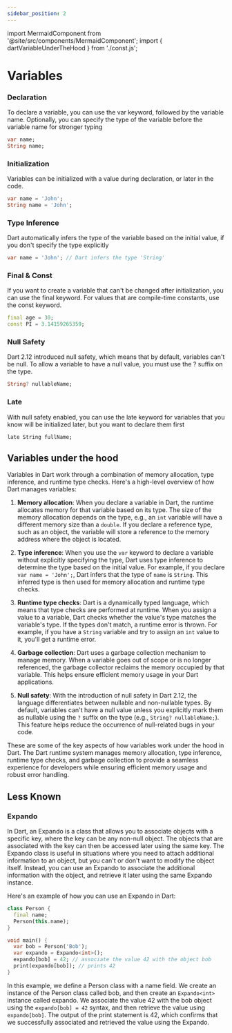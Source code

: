 ```yaml
---
sidebar_position: 2
---
```


import MermaidComponent from '@site/src/components/MermaidComponent';
import { dartVariableUnderTheHood } from './const.js';

# Variables

### Declaration

To declare a variable, you can use the var keyword, followed by the variable name. Optionally, you can specify the type of the variable before the variable name for stronger typing

```dart title="declarative"
var name;
String name;
```

### Initialization

Variables can be initialized with a value during declaration, or later in the code.

```dart title="declarative"
var name = 'John';
String name = 'John';
```

### Type Inference

Dart automatically infers the type of the variable based on the initial value, if you don't specify the type explicitly

```dart
var name = 'John'; // Dart infers the type 'String'
```

### Final & Const

If you want to create a variable that can't be changed after initialization, you can use the final keyword. For values that are compile-time constants, use the const keyword.

 ```dart
final age = 30;
const PI = 3.14159265359;
 ```

### Null Safety

Dart 2.12 introduced null safety, which means that by default, variables can't be null. To allow a variable to have a null value, you must use the ? suffix on the type. 

```dart
String? nullableName;
```

### Late

With null safety enabled, you can use the late keyword for variables that you know will be initialized later, but you want to declare them first

```
late String fullName;
```

## Variables under the hood
Variables in Dart work through a combination of memory allocation, type inference, and runtime type checks. Here's a high-level overview of how Dart manages variables:

<MermaidComponent example={dartVariableUnderTheHood} />


1. **Memory allocation**: When you declare a variable in Dart, the runtime allocates memory for that variable based on its type. The size of the memory allocation depends on the type, e.g., an `int` variable will have a different memory size than a `double`. If you declare a reference type, such as an object, the variable will store a reference to the memory address where the object is located.

2. **Type inference**: When you use the `var` keyword to declare a variable without explicitly specifying the type, Dart uses type inference to determine the type based on the initial value. For example, if you declare `var name = 'John';`, Dart infers that the type of `name` is `String`. This inferred type is then used for memory allocation and runtime type checks.

3. **Runtime type checks**: Dart is a dynamically typed language, which means that type checks are performed at runtime. When you assign a value to a variable, Dart checks whether the value's type matches the variable's type. If the types don't match, a runtime error is thrown. For example, if you have a `String` variable and try to assign an `int` value to it, you'll get a runtime error.

4. **Garbage collection**: Dart uses a garbage collection mechanism to manage memory. When a variable goes out of scope or is no longer referenced, the garbage collector reclaims the memory occupied by that variable. This helps ensure efficient memory usage in your Dart applications.

5. **Null safety**: With the introduction of null safety in Dart 2.12, the language differentiates between nullable and non-nullable types. By default, variables can't have a null value unless you explicitly mark them as nullable using the `?` suffix on the type (e.g., `String? nullableName;`). This feature helps reduce the occurrence of null-related bugs in your code.

These are some of the key aspects of how variables work under the hood in Dart. The Dart runtime system manages memory allocation, type inference, runtime type checks, and garbage collection to provide a seamless experience for developers while ensuring efficient memory usage and robust error handling.

## Less Known

### Expando

In Dart, an Expando is a class that allows you to associate objects with a specific key, where the key can be any non-null object. The objects that are associated with the key can then be accessed later using the same key.
The Expando class is useful in situations where you need to attach additional information to an object, but you can't or don't want to modify the object itself. Instead, you can use an Expando to associate the additional information with the object, and retrieve it later using the same Expando instance.

Here's an example of how you can use an Expando in Dart:

```dart title="Expando example"
class Person {
  final name;
  Person(this.name);
}

void main() {
  var bob = Person('Bob');
  var expando = Expando<int>();
  expando[bob] = 42; // associate the value 42 with the object bob
  print(expando[bob]); // prints 42
}
```
In this example, we define a Person class with a name field. We create an instance of the Person class called bob, and then create an `Expando<int>` instance called expando. We associate the value 42 with the bob object using the `expando[bob] = 42` syntax, and then retrieve the value using `expando[bob]`. The output of the print statement is 42, which confirms that we successfully associated and retrieved the value using the Expando.
